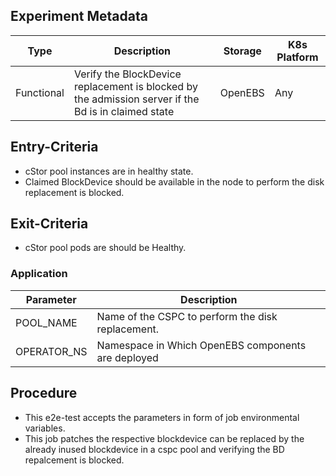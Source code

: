 ## Experiment Metadata

Type  |     Description                                               | Storage    | K8s Platform | 
------|---------------------------------------------------------------|------------|--------------|
Functional | Verify the BlockDevice replacement is blocked by the admission server if the Bd is in claimed state | OpenEBS    | Any          | 

## Entry-Criteria

- cStor pool instances are in healthy state.
- Claimed BlockDevice should be available in the node to perform the disk replacement is blocked.

## Exit-Criteria

- cStor pool pods are should be Healthy.

### Application

Parameter     | Description
--------------|------------
POOL_NAME     | Name of the CSPC to perform the disk replacement.
OPERATOR_NS   | Namespace in Which OpenEBS components are deployed

## Procedure

- This e2e-test accepts the parameters in form of job environmental variables.
- This job patches the respective blockdevice can be replaced by the already inused blockdevice in a cspc pool and verifying the BD repalcement is blocked. 
